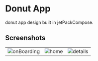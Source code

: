 # Donut App
donut app design built in jetPackCompose.

## Screenshots

|                                                                                                            |                                                                                                            |                                                                                                            |
|:----------------------------------------------------------------------------------------------------------:|:----------------------------------------------------------------------------------------------------------:|:----------------------------------------------------------------------------------------------------------:|
| ![onBoarding](https://github.com/ahmednasserzaza/DonutsApp/assets/30028905/d1d9c3ca-cdc5-4b42-868e-719c46f94af0) |![home](https://github.com/ahmednasserzaza/DonutsApp/assets/30028905/7fdf6d6b-2821-4878-bfc5-aeede067f0a9)|![details](https://github.com/ahmednasserzaza/DonutsApp/assets/30028905/b278e8c3-8b93-44b2-86a8-5cc2086629c4)|
